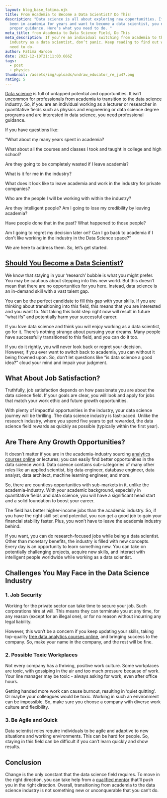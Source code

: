 ```yaml
---
layout: blog_base_fatima.njk
title: From Academia to Become a Data Scientist? Do This!
description: "Data science is all about exploring new opportunities. If you have
  been in academia for years and want to become a data scientist, you need
  proper guidance. Here’s what you need to do. "
meta_title: from Academia to Data Science Field, Do This
meta_description: If you’re an individual switching from academia to the
  industry as a data scientist, don’t panic. Keep reading to find out what you
  need to do.
author: Fatima Haroon
date: 2022-12-10T21:11:03.666Z
tags:
  - post
  - physics
thumbnail: /assets/img/uploads/undraw_educator_re_ju47.png
rating: 5
---
```

<!--StartFragment-->

[Data science](https://saeedmirshekari.com/blog/2022-05-14-the-talent-gap-in-data-science-today-and-tomorrow/) is full of untapped potential and opportunities. It isn’t uncommon for professionals from academia to transition to the data science industry. So, if you are an individual working as a lecturer or researcher in quantitative fields such as physics and engineering or data science degree programs and are interested in data science, you need professional guidance. 

If you have questions like:

“What about my many years spent in academia? 

What about all the courses and classes I took and taught in college and high school? 

Are they going to be completely wasted if I leave academia? 

What is it for me in the industry? 

What does it look like to leave academia and work in the industry for private companies? 

Who are the people I will be working with within the industry? 

Are they intelligent people? Am I going to lose my credibility by leaving academia? 

Have people done that in the past? What happened to those people? 

Am I going to regret my decision later on? Can I go back to academia if I don't like working in the industry in the Data Science space?”

We are here to address them. So, let’s get started. 

## [Should You Become a Data Scientist?](https://saeedmirshekari.com/blog/2022-07-30-is-data-science-for-me)﻿

We know that staying in your ‘research’ bubble is what you might prefer. You may be cautious about stepping into this new world. But this doesn’t mean that there are no opportunities for you here. Instead, data science is an in-demand skill with a vast talent gap. 

You can be the perfect candidate to fill this gap with your skills. If you are thinking about transitioning into this field, this means that you are interested and you want to. Not taking this bold step right now will result in future “what ifs” and potentially harm your successful career. 

If you love data science and think you will enjoy working as a data scientist, go for it. There’s nothing strange about pursuing your dreams. Many people have successfully transitioned to this field, and you can do it too. 

If you do it rightly, you will never look back or regret your decision. However, if you ever want to switch back to academia, you can without it being frowned upon. So, don’t let questions like “is data science a good idea?” cloud your mind and impair your judgment. 

<h2> What About Job Satisfaction?</h2>

Truthfully, job satisfaction depends on how passionate you are about the data science field. If your goals are clear, you will look and apply for jobs that match your work ethic and future growth opportunities. 

With plenty of impactful opportunities in the industry, your data science journey will be thrilling. The data science industry is fast-paced. Unlike the research industry, where you spend five years to get rewarded, the data science field rewards as quickly as possible (typically within the first year). 

<h2>Are There Any Growth Opportunities?</h2>

It doesn’t matter if you are in the academia-industry sourcing [analytics courses online](https://saeedmirshekari.com/data-science-one-on-one-mentoring//) or lectures; you can easily find better opportunities in the data science world. Data science contains sub-categories of many other roles like an applied scientist, big data engineer, database engineer, data analyst, data architect, machine learning engineer, and more. 

So, there are countless opportunities with sub-markets in it, unlike the academia-industry. With your academic background, especially in quantitative fields and data science, you will have a significant head start and a solid foundation to boost your career. 

The field has better higher-income jobs than the academic industry. So, if you have the right skill set and potential, you can get a good job to gain your financial stability faster. Plus, you won’t have to leave the academia industry behind. 

If you want, you can do research-focused jobs while being a data scientist. Other than monetary benefits, the industry is filled with new concepts. Every day is an opportunity to learn something new. You can take on potentially challenging projects, acquire new skills, and interact with intelligent people worldwide while working as a data scientist. 

<h2>Challenges You May Face in the Data Science Industry</h2>

<h3>1. Job Security</h3>

Working for the private sector can take time to secure your job. Such corporations hire at will. This means they can terminate you at any time, for any reason (except for an illegal one), or for no reason without incurring any legal liability. 

However, this won’t be a concern if you keep updating your skills, taking top-quality [free data analytics courses online](https://saeedmirshekari.com/data-science-learning-program/), and bringing success to the company. So, make your name in the company, and the rest will be fine. 

<h3>2. Possible Toxic Workplaces</h3>

Not every company has a thriving, positive work culture. Some workplaces are toxic, with gossiping in the air and too much pressure because of work. Your line manager may be toxic - always asking for work, even after office hours. 

Getting handed more work can cause burnout, resulting in ‘quiet quitting’. Or maybe your colleagues would be toxic. Working in such an environment can be impossible. So, make sure you choose a company with diverse work culture and flexibility. 

<h3>3. Be Agile and Quick</h3>

Data scientist roles require individuals to be agile and adaptive to new situations and working environments. This can be hard for people. So, staying in this field can be difficult if you can’t learn quickly and show results. 

<h2>Conclusion</h2>

Change is the only constant that the data science field requires. To move in the right direction, you can take help from a [qualified mentor](https://saeedmirshekari.com/blog/2022-05-13-mentoring-is-a-road-trip-a-personal-story/) that’ll push you in the right direction. Overall, transitioning from academia to the data science industry is not something new or unconquerable that you can’t do.

<!--EndFragment-->